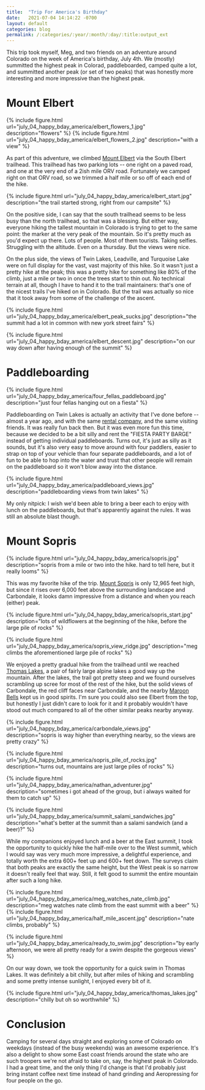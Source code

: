 ```yaml
---
title:  "Trip For America's Birthday"
date:   2021-07-04 14:14:22 -0700
layout: default
categories: blog
permalink: /:categories/:year/:month/:day/:title:output_ext
---
```


This trip took myself, Meg, and two friends on an adventure around
Colorado on the week of America's birthday, July 4th. We (mostly)
summitted the highest peak in Colorad, paddleboarded, camped quite
a lot, and summitted another peak (or set of two peaks) that was
honestly more interesting and more impressive than the highest
peak.

<!-- readmore -->

# Mount Elbert

{% include figure.html url="july_04_happy_bday_america/elbert_flowers_1.jpg" description="flowers" %}
{% include figure.html url="july_04_happy_bday_america/elbert_flowers_2.jpg" description="with a view" %}

As part of this adventure, we climbed [Mount Elbert](https://en.wikipedia.org/wiki/Mount_Elbert)
via the South Elbert trailhead. This trailhead has two parking lots --
one right on a paved road,
and one at the very end of a 2ish mile ORV road. Fortunately we camped right
on that ORV road, so we trimmed a half mile or so off of each end of the hike.

{% include figure.html url="july_04_happy_bday_america/elbert_start.jpg" description="the trail started strong, right from our campsite" %}

On the positive side, I can say that the south trailhead seems to be less busy
than the north trailhead, so that was a blessing. But either way, everyone
hiking the tallest mountain in Colorado is trying to get to the same point:
the marker at the very peak of the mountain. So it's pretty much as you'd expect
up there. Lots of people. Most of them tourists. Taking selfies. Struggling
with the altitude. Even on a thursday. But the views were nice.

On the plus side, the views of Twin Lakes, Leadville, and Turquoise Lake were
on full display for the vast, vast majority of this hike. So it wasn't just a
pretty hike at the peak; this was a pretty hike for something like 80% of the
climb, just a mile or two in once the trees start to thin out. No technical
terrain at all, though I have to hand it to the trail maintainers: that's one
of the nicest trails I've hiked on in Colorado. But the trail was actually so
nice that it took away from some of the challenge of the ascent.

{% include figure.html url="july_04_happy_bday_america/elbert_peak_sucks.jpg" description="the summit had a lot in common with new york street fairs" %}

{% include figure.html url="july_04_happy_bday_america/elbert_descent.jpg" description="on our way down after having enough of the summit" %}


# Paddleboarding

{% include figure.html url="july_04_happy_bday_america/four_fellas_paddleboard.jpg" description="just four fellas hanging out on a fiesta" %}

Paddleboarding on Twin Lakes is actually an activity that I've done before --
almost a year ago, and with the same
[rental company](https://www.supandcycle.com/), and the same visiting friends.
It was really fun back then. But it was even more fun this time, because we
decided to be a bit silly and rent the "FIESTA PARTY BARGE" instead of getting
individual paddleboards. Turns out, it's just as silly as it sounds, but it's
also very easy to move around with four paddlers, easier to strap on top of
your vehicle than four separate paddleboards, and a lot of fun to be able to
hop into the water and trust that other people will remain on the paddleboard
so it won't blow away into the distance.

{% include figure.html url="july_04_happy_bday_america/paddleboard_views.jpg" description="paddleboarding views from twin lakes" %}

My only nitpick: I wish we'd been able
to bring a beer each to enjoy with lunch on the paddleboards, but that's
apparently against the rules. It was still an absolute blast though.

# Mount Sopris

{% include figure.html url="july_04_happy_bday_america/sopris.jpg" description="sopris from a mile or two into the hike. hard to tell here, but it really looms" %}

This was my favorite hike of the trip.
[Mount Sopris](https://en.wikipedia.org/wiki/Mount_Sopris) is only 12,965 feet
high, but since it rises over 6,000 feet above the surrounding landscape and
Carbondale, it looks damn impressive from a distance and when you reach (either)
peak.

{% include figure.html url="july_04_happy_bday_america/sopris_start.jpg" description="lots of wildflowers at the beginning of the hike, before the large pile of rocks" %}

{% include figure.html url="july_04_happy_bday_america/sopris_view_ridge.jpg" description="meg climbs the aforementioned large pile of rocks" %}

We enjoyed a pretty gradual hike from the trailhead until we reached
[Thomas Lakes](https://www.gjhikes.com/2015/09/thomas-lakes.html), a pair of
fairly large alpine lakes a good way up the mountain. After the lakes, the
trail got pretty steep and we found ourselves scrambling up scree for most
of the rest of the hike, but the solid views of Carbondale, the red cliff faces near Carbondale, and the nearby
[Maroon Bells](https://en.wikipedia.org/wiki/Maroon_Bells)
kept us in good spirits. I'm sure you could also see Elbert from the top, but
honestly I just didn't care to look for it and it probably wouldn't have stood
out much compared to all of the other similar peaks nearby anyway.

{% include figure.html url="july_04_happy_bday_america/carbondale_views.jpg" description="sopris is way higher than everything nearby, so the views are pretty crazy" %}

{% include figure.html url="july_04_happy_bday_america/sopris_pile_of_rocks.jpg" description="turns out, mountains are just large piles of rocks" %}

{% include figure.html url="july_04_happy_bday_america/nathan_adventurer.jpg" description="sometimes i got ahead of the group, but i always waited for them to catch up" %}

{% include figure.html url="july_04_happy_bday_america/summit_salami_sandwiches.jpg" description="what's better at the summit than a salami sandwich (and a beer)?" %}

While my
companions enjoyed lunch and a beer at the East summit, I took the opportunity
to quickly hike the half-mile over to the West summit, which I would say was
very much more impressive, a delightful experience, and totally worth the
extra 600+ feet up and 600+ feet down. The surveys claim that both peaks are
exactly the same height, but the West peak is so narrow it doesn't really feel
that way. Still, it felt good to summit the entire mountain after such a long
hike.

{% include figure.html url="july_04_happy_bday_america/meg_watches_nate_climb.jpg" description="meg watches nate climb from the east summit with a beer" %}
{% include figure.html url="july_04_happy_bday_america/half_mile_ascent.jpg" description="nate climbs, probably" %}

{% include figure.html url="july_04_happy_bday_america/ready_to_swim.jpg" description="by early afternoon, we were all pretty ready for a swim despite the gorgeous views" %}

On our way down, we took the opportunity for a quick swim in Thomas Lakes. It
was definitely a bit chilly, but after miles of hiking and scrambling and
some pretty intense sunlight, I enjoyed every bit of it.

{% include figure.html url="july_04_happy_bday_america/thomas_lakes.jpg" description="chilly but oh so worthwhile" %}

# Conclusion

Camping for several days straight and exploring some of Colorado on weekdays
(instead of the busy weekends) was an awesome experience. It's also a delight
to show some East coast friends around the state who are such troopers we're
not afraid to take on, say, the highest peak in Colorado. I had a great time,
and the only thing I'd change is that I'd probably just bring instant coffee
next time instead of hand grinding and Aeropressing for four people on the go.

